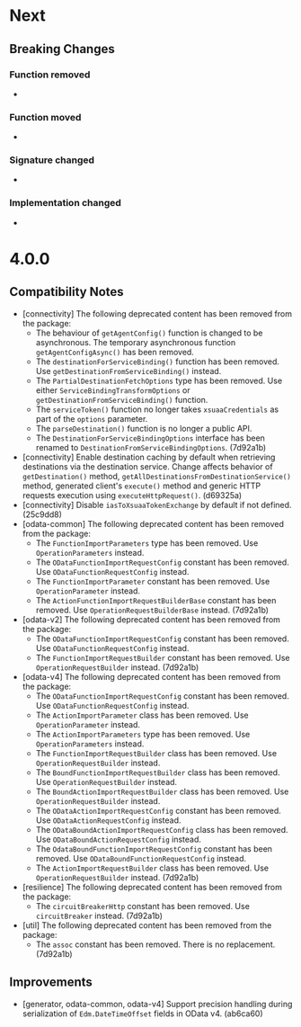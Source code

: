 [//]: # "Please don't delete the following comments and keep them in the beginning of this document. Also, keep the first line empty."

[//]: # (Example known issue: Making OData requests using a proxy defined in the environment variables is not possible \(see improvements\).)
[//]: # (Example compatibility note: [core] Rename `entityConstructor`, `linkedEntity`, `fieldName` [properties]\(https://help.sap.com/doc/7f30fcdb8c424be9b1d4ecbfd7dd972f/1.0/en-US/classes/_sap_cloud_sdk_core.entity.html\) in generated entities to `_entityConstructor`, `_linkedEntity`, `_fieldName`.)
[//]: # (Example new functionality: [generator] Support the generation of clients for services using nested complex types.)
[//]: # (Example improvement: Allow setting the log levels of SDK loggers more conveniently through a single function [`setLogLevel\(\)`]\(https://help.sap.com/doc/7f30fcdb8c424be9b1d4ecbfd7dd972f/1.0/en-US/modules/_sap_cloud_sdk_util.html#setloglevel\).)
[//]: # (Example fixed issue: Fix the parameter type of `fromJson` method so that passing a json object with illegal attributes is not allowed. For example, `{ bupa : '1' }` cannot be passed to the method when building a `BusinessPartner`.)
[//]: # (Example function removed: [generator] Remove the option: `aggregatorDirectoryName`)
[//]: # (Example function moved: Move the following functions to `connectivity` package)

# Next

## Breaking Changes

### Function removed

- 

### Function moved

- 

### Signature changed

-

### Implementation changed

- 
# 4.0.0
## Compatibility Notes

- [connectivity] The following deprecated content has been removed from the package:
  - The behaviour of `getAgentConfig()` function is changed to be asynchronous. The temporary asynchronous function `getAgentConfigAsync()` has been removed.
  - The `destinationForServiceBinding()` function has been removed. Use `getDestinationFromServiceBinding()` instead.
  - The `PartialDestinationFetchOptions` type has been removed. Use either `ServiceBindingTransformOptions` or `getDestinationFromServiceBinding()` function.
  - The `serviceToken()` function no longer takes `xsuaaCredentials` as part of the `options` parameter.
  - The `parseDestination()` function is no longer a public API.
  - The `DestinationForServiceBindingOptions` interface has been renamed to `DestinationFromServiceBindingOptions`. (7d92a1b)
- [connectivity] Enable destination caching by default when retrieving destinations via the destination service. Change affects behavior of `getDestination()` method, `getAllDestinationsFromDestinationService()` method, generated client's `execute()` method and generic HTTP requests execution using `executeHttpRequest()`. (d69325a)
- [connectivity] Disable `iasToXsuaaTokenExchange` by default if not defined. (25c9dd8)
- [odata-common] The following deprecated content has been removed from the package:
  - The `FunctionImportParameters` type has been removed. Use `OperationParameters` instead.
  - The `ODataFunctionImportRequestConfig` constant has been removed. Use `ODataFunctionRequestConfig` instead.
  - The `FunctionImportParameter` constant has been removed. Use `OperationParameter` instead.
  - The `ActionFunctionImportRequestBuilderBase` constant has been removed. Use `OperationRequestBuilderBase` instead. (7d92a1b)
- [odata-v2] The following deprecated content has been removed from the package:
  - The `ODataFunctionImportRequestConfig` constant has been removed. Use `ODataFunctionRequestConfig` instead.
  - The `FunctionImportRequestBuilder` constant has been removed. Use `OperationRequestBuilder` instead. (7d92a1b)
- [odata-v4] The following deprecated content has been removed from the package:
  - The `ODataFunctionImportRequestConfig` constant has been removed. Use `ODataFunctionRequestConfig` instead.
  - The `ActionImportParameter` class has been removed. Use `OperationParameter` instead.
  - The `ActionImportParameters` type has been removed. Use `OperationParameters` instead.
  - The `FunctionImportRequestBuilder` class has been removed. Use `OperationRequestBuilder` instead.
  - The `BoundFunctionImportRequestBuilder` class has been removed. Use `OperationRequestBuilder` instead.
  - The `BoundActionImportRequestBuilder` class has been removed. Use `OperationRequestBuilder` instead.
  - The `ODataActionImportRequestConfig` constant has been removed. Use `ODataActionRequestConfig` instead.
  - The `ODataBoundActionImportRequestConfig` class has been removed. Use `ODataBoundActionRequestConfig` instead.
  - The `OdataBoundFunctionImportRequestConfig` constant has been removed. Use `ODataBoundFunctionRequestConfig` instead.
  - The `ActionImportRequestBuilder` class has been removed. Use `OperationRequestBuilder` instead. (7d92a1b)
- [resilience] The following deprecated content has been removed from the package:
  - The `circuitBreakerHttp` constant has been removed. Use `circuitBreaker` instead. (7d92a1b)
- [util] The following deprecated content has been removed from the package:
  - The `assoc` constant has been removed. There is no replacement. (7d92a1b)

## Improvements

- [generator, odata-common, odata-v4] Support precision handling during serialization of `Edm.DateTimeOffset` fields in OData v4. (ab6ca60)



